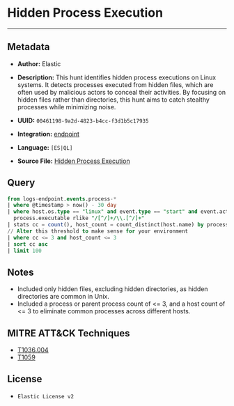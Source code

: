# Hidden Process Execution

---

## Metadata

- **Author:** Elastic
- **Description:** This hunt identifies hidden process executions on Linux systems. It detects processes executed from hidden files, which are often used by malicious actors to conceal their activities. By focusing on hidden files rather than directories, this hunt aims to catch stealthy processes while minimizing noise.

- **UUID:** `00461198-9a2d-4823-b4cc-f3d1b5c17935`
- **Integration:** [endpoint](https://docs.elastic.co/integrations/endpoint)
- **Language:** `[ES|QL]`
- **Source File:** [Hidden Process Execution](../queries/defense_evasion_via_hidden_process_execution.toml)

## Query

```sql
from logs-endpoint.events.process-*
| where @timestamp > now() - 30 day
| where host.os.type == "linux" and event.type == "start" and event.action == "exec" and 
  process.executable rlike "/[^/]+/\\.[^/]+"
| stats cc = count(), host_count = count_distinct(host.name) by process.executable, process.parent.executable, user.id
// Alter this threshold to make sense for your environment
| where cc <= 3 and host_count <= 3
| sort cc asc
| limit 100
```

## Notes

- Included only hidden files, excluding hidden directories, as hidden directories are common in Unix.
- Included a process or parent process count of <= 3, and a host count of <= 3 to eliminate common processes across different hosts.

## MITRE ATT&CK Techniques

- [T1036.004](https://attack.mitre.org/techniques/T1036/004)
- [T1059](https://attack.mitre.org/techniques/T1059)

## License

- `Elastic License v2`
